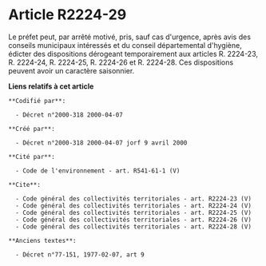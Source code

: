 # Article R2224-29

Le préfet peut, par arrêté motivé, pris, sauf cas d'urgence, après avis des conseils municipaux intéressés et du conseil
départemental d'hygiène, édicter des dispositions dérogeant temporairement aux articles R. 2224-23, R. 2224-24, R. 2224-25,
R. 2224-26 et R. 2224-28. Ces dispositions peuvent avoir un caractère saisonnier.

**Liens relatifs à cet article**

	**Codifié par**:

	  - Décret n°2000-318 2000-04-07

	**Créé par**:

	  - Décret n°2000-318 2000-04-07 jorf 9 avril 2000

	**Cité par**:

	  - Code de l'environnement - art. R541-61-1 (V)

	**Cite**:

	  - Code général des collectivités territoriales - art. R2224-23 (V)
	  - Code général des collectivités territoriales - art. R2224-24 (V)
	  - Code général des collectivités territoriales - art. R2224-25 (V)
	  - Code général des collectivités territoriales - art. R2224-26 (V)
	  - Code général des collectivités territoriales - art. R2224-28 (V)

	**Anciens textes**:

	  - Décret n°77-151, 1977-02-07, art 9
